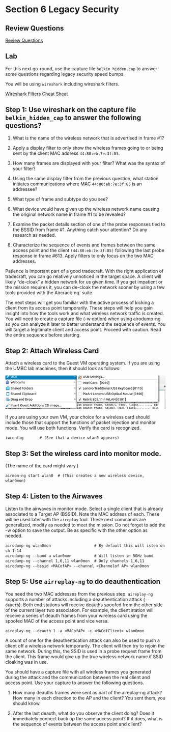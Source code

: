 # Section 6 Legacy Security


## Review Questions

[Review Questions](review06-legacy-security.md)

## Lab

For this next go-round, use the capture file `belkin_hidden.cap` to answer some
questions regarding legacy security speed bumps.

You will be using `wireshark` including wireshark filters.

[Wireshark Filters Cheat Sheat](wireshark-filters.md)


## Step 1: Use wireshark on the capture file `belkin_hidden_cap` to answer the following questions?

1. What is the name of the wireless network that is advertised in frame #1?

2. Apply a display filter to only show the wireless frames going to or being
   sent by the client MAC address `44:80:eb:7e:3f:85`. 

3. How many frames are displayed with your filter? What was the syntax of your filter?

4. Using the same display filter from the previous question, what station initiates communications where MAC `44:80:eb:7e:3f:85` is an addressee? 

5. What type of frame and subtype do you see? 

6. What device would have given up the wireless network name causing the original network name in frame #1 to be revealed?

7. Examine the packet details section of one of the probe responses tied to the BSSID from frame #1. Anything catch your attention? Do any research as needed.

8. Characterize the sequence of events and frames between the same access point and the client `(44:80:eb:7e:3f:85)` following the last probe response in frame #613. Apply filters to only focus on the two MAC addresses.

Patience is important part of a good tradecraft. With the right application of
tradecraft, you can go relatively unnoticed in the target space. A client will
likely “de-cloak” a hidden network for us given time. If you get impatient or
the mission requires it, you can de-cloak the network sooner by using a few
tools provided with the Aircrack-ng` suite. 

The next steps will get you familiar with the active process of kicking a
client from its access point temporarily. These steps will help you gain
insight into how the tools work and what wireless network traffic is created.
You will need to create a capture file (-w option) when using airodump-ng so
you can analyze it later to better understand the sequence of events. You will
target a legitimate client and access point. Proceed with caution. Read the
entire sequence before starting.


## Step 2: Attach Wireless Card

Attach a wireless card to the Guest VM operating system.  If you are using the UMBC lab machines, then it should look as follows:

![](img/l03-01-virtualbox.png)

If you are using your own VM, your choice for a wireless card should include those that support the functions of packet injection and monitor mode. You will use both functions. Verify the card is recognized.

```console
iwconfig       # (See that a device wlan0 appears)
```

## Step 3: Set the wireless card into monitor mode. 

(The name of the card might vary.)

```console
airmon-ng start wlan0  # (This creates a new wireless device, wlan0mon)
```

## Step 4:  Listen to the Airwaves

Listen to the airwaves in monitor mode. Select a single client that is already associated to a Target AP (BSSID). Note the MAC address of each. These will be used later with the `aireplay` tool. These next commands are generalized, modify as needed to meet the mission. Do not forget to add the -w option to save the output. Be as specific with the other option as needed.

```console 
airodump-ng wlan0mon                   # By default this will isten on ch 1-14
airodump-ng --band a wlan0mon          # Will listen in 5GHz band
airodump-ng --channel 1,6,11 wlan0mon  # Only channels 1,6,11
airodump-ng --bssid <MACofAP> --channel <Channelof AP> wlan0mon
```

## Step 5: Use `airreplay-ng` to do deauthentication

You need the two MAC addresses from the previous step. `aireplay-ng` supports a
number of attacks including a deauthentication attack (`--deauth`). Both end
stations will receive deauths spoofed from the other side of the current layer
two association. For example, the client station will receive a series of
deauth frames from your wireless card using the spoofed MAC of the access point
and vice versa.

```console
aireplay-ng --deauth 1 -a <MACofAP> -c <MACofClient> wlan0mon
```

A count of one for the deauthentication attack can also be used to push a
client off a wireless network temporarily. The client will then try to rejoin
the same network. During this, the SSID is used in a probe request frame from
the client. This frame would give up the true wireless network name if SSID
cloaking was in use.

You should have a capture file with all wireless frames you generated during
the attack and the communication between the real client and access point. Use
your capture to answer the following questions.

1. How many deauths frames were sent as part of the aireplay-ng attack? How
   many in each direction to the AP and the client? You sent them, you should know.

2. After the last deauth, what do you observe the client doing? Does it
   immediately connect back up the same access point? If it does, what is the
   sequence of events between the access point and client?


